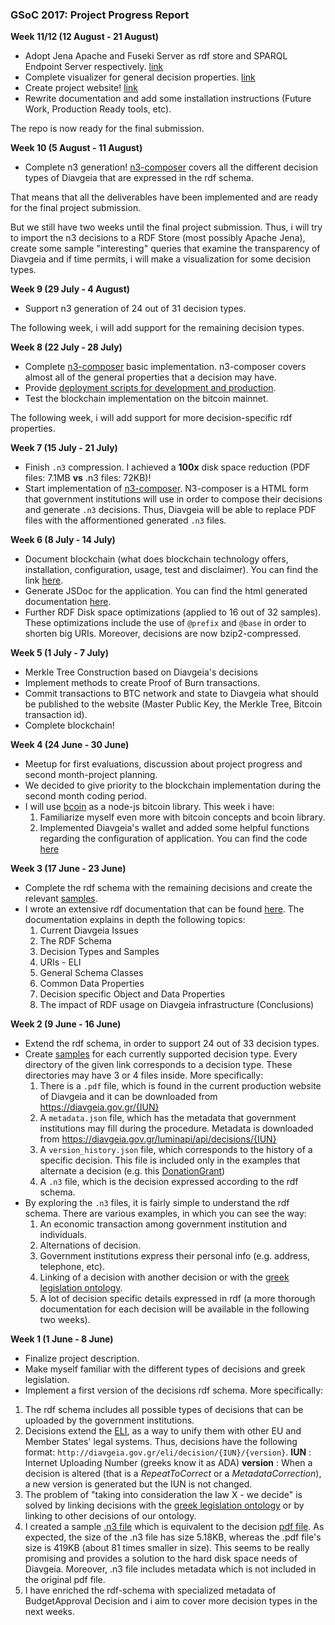 ### GSoC 2017:  Project Progress Report

**Week 11/12 (12 August - 21 August)**

- Adopt Jena Apache and Fuseki Server as rdf store and SPARQL Endpoint Server respectively. [link](https://github.com/eellak/gsoc17-diavgeia/tree/master/sparql_endpoint)
- Complete visualizer for general decision properties. [link](https://github.com/eellak/gsoc17-diavgeia/tree/master/visualizer)
- Create project website! [link](https://eellak.github.io/gsoc17-diavgeia/)
- Rewrite documentation and add some installation instructions (Future Work, Production Ready tools, etc).

The repo is now ready for the final submission.

**Week 10 (5 August - 11 August)**
- Complete n3 generation! [n3-composer](https://github.com/eellak/gsoc17-diavgeia/tree/master/n3-composer) covers all the different decision types of Diavgeia that are expressed in the rdf schema.

That means that all the deliverables have been implemented and are ready for the final project submission.

But we still have two weeks until the final project submission. Thus, i will try to import the n3 decisions to a RDF Store (most possibly Apache Jena), create some sample "interesting" queries that examine the transparency of Diavgeia and if time permits, i will make a visualization for some decision types.

**Week 9 (29 July - 4 August)**
- Support n3 generation of 24 out of 31 decision types.

The following week, i will add support for the remaining decision types.

**Week 8 (22 July - 28 July)**
- Complete [n3-composer](https://github.com/eellak/gsoc17-diavgeia/tree/master/n3-composer) basic implementation. n3-composer covers almost all of the general properties that a decision may have.
- Provide [deployment scripts for development and production](https://github.com/eellak/gsoc17-diavgeia/blob/master/n3-composer/README.md).
- Test the blockchain implementation on the bitcoin mainnet.

The following week, i will add support for more decision-specific rdf properties.

**Week 7 (15 July - 21 July)**

- Finish `.n3` compression. I achieved a **100x** disk space reduction (PDF files: 7.1MB **vs** .n3 files: 72KB)!
- Start implementation of [n3-composer](https://github.com/eellak/gsoc17-diavgeia/tree/master/n3-composer). N3-composer is a HTML form that government institutions will use in order to compose their decisions and generate `.n3` decisions. Thus, Diavgeia will be able to replace PDF files with the afformentioned generated `.n3` files.

**Week 6 (8 July - 14 July)**

- Document blockchain (what does blockchain technology offers, installation, configuration, usage, test and disclaimer). You can find the link [here](https://github.com/eellak/gsoc17-diavgeia/blob/master/bitcoin/README.md).
- Generate JSDoc for the application. You can find the html generated documentation [here](https://github.com/eellak/gsoc17-diavgeia/tree/master/bitcoin/jsdoc).
- Further RDF Disk space optimizations (applied to 16 out of 32 samples). These optimizations include the use of `@prefix` and `@base` in order to shorten big URIs. Moreover, decisions are now bzip2-compressed.

**Week 5 (1 July - 7 July)**

- Merkle Tree Construction based on Diavgeia's decisions
- Implement methods to create Proof of Burn transactions.
- Commit transactions to BTC network and state to Diavgeia what should be published to the website (Master Public Key, the Merkle Tree, Bitcoin transaction id).
- Complete blockchain!

**Week 4 (24 June - 30 June)**

- Meetup for first evaluations, discussion about project progress and second month-project planning.
- We decided to give priority to the blockchain implementation during the second month coding period.
- I will use [bcoin](http://bcoin.io/) as a node-js bitcoin library. This week i have:
  1. Familiarize myself even more with bitcoin concepts and bcoin library.
  2. Implemented Diavgeia's wallet and added some helpful functions regarding the configuration of application. You can find the code [here](https://github.com/eellak/gsoc17-diavgeia/tree/master/bitcoin)

**Week 3 (17 June - 23 June)**

- Complete the rdf schema with the remaining decisions and create the relevant [samples](https://github.com/eellak/gsoc17-diavgeia/tree/master/rdf/samples).
- I wrote an extensive rdf documentation that can be found [here](https://github.com/eellak/gsoc17-diavgeia/blob/master/rdf/README.md). The documentation explains in depth the following topics:
  1. Current Diavgeia Issues
  2. The RDF Schema
  3. Decision Types and Samples
  4. URIs - ELI
  5. General Schema Classes
  6. Common Data Properties
  7. Decision specific Object and Data Properties
  8. The impact of RDF usage on Diavgeia infrastructure (Conclusions)

**Week 2 (9 June - 16 June)**

- Extend the rdf schema, in order to support 24 out of 33 decision types.
- Create [samples](https://github.com/eellak/gsoc17-diavgeia/tree/master/rdf/samples) for each currently supported decision type. Every directory of the given link corresponds to a decision type. These directories may have 3 or 4 files inside. More specifically:
  1. There is a `.pdf` file, which is found in the current production website of Diavgeia and it can be downloaded from https://diavgeia.gov.gr/{IUN}
  2. A `metadata.json` file, which has the metadata that government institutions may fill during the procedure. Metadata is downloaded from https://diavgeia.gov.gr/luminapi/api/decisions/{IUN}
  3. Α `version_history.json` file, which corresponds to the history of a specific decision. This file is included only in the examples that alternate a decision (e.g. this [DonationGrant](https://github.com/eellak/gsoc17-diavgeia/blob/master/rdf/samples/DonationGrant/version_history.json))
  4. A `.n3` file, which is the decision expressed according to the rdf schema.
- By exploring the `.n3` files, it is fairly simple to understand the rdf schema. There are various examples, in which you can see the way:
  1. An economic transaction among government institution and individuals.
  2. Alternations of decision.
  3. Government institutions express their personal info (e.g. address, telephone, etc).
  4. Linking of a decision with another decision or with the [greek legislation ontology](http://legislation.di.uoa.gr/).
  5. A lot of decision specific details expressed in rdf (a more thorough documentation for each decision will be available in the following two weeks).

**Week 1 (1 June - 8 June)**

- Finalize project description.
- Make myself familiar with the different types of decisions and greek legislation.
- Implement a first version of the decisions rdf schema. More specifically:
1. The rdf schema includes all possible types of decisions that can be uploaded by the government institutions.
2. Decisions extend the [ELI](http://www.eli.fr/en/), as a way to unify them with other EU and Member States' legal systems. Thus, decisions have the following format:
`http://diavgeia.gov.gr/eli/decision/{IUN}/{version}`.
**IUN** :  Internet Uploading Number (greeks know it as ADA)
**version** : When a decision is altered (that is a *RepeatToCorrect* or a *MetadataCorrection*), a new version is generated but the IUN is not changed.
3. The problem of "taking into consideration the law X - we decide" is solved by linking decisions with the [greek legislation ontology](http://legislation.di.uoa.gr/) or by linking to other decisions of our ontology.
4. I created a sample [.n3 file](https://github.com/eellak/gsoc17-diavgeia/blob/master/rdf/samples/6%CE%96%CE%9E74653%CE%A0%CE%A9-7%CE%9AM.n3) which is equivalent to the decision [pdf file](https://github.com/eellak/gsoc17-diavgeia/blob/master/rdf/samples/6%CE%96%CE%9E74653%CE%A0%CE%A9-7%CE%9A%CE%9C.pdf). As expected, the size of the .n3 file has size 5.18KB, whereas the .pdf file's size is 419KB (about 81 times smaller in size). This seems to be really promising and provides a solution to the hard disk space needs of Diavgeia. Moreover, .n3 file includes metadata which is not included in the original pdf file.
5. I have enriched the rdf-schema with specialized metadata of BudgetApproval Decision and i aim to cover more decision types in the next weeks.
